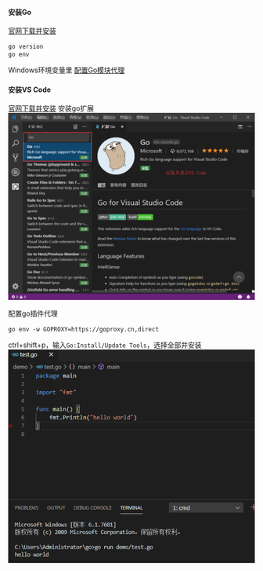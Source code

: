 #### 安装Go
[官网下载并安装](https://golang.org/dl/)
```
go version
go env
```
Windows环境变量里 [配置Go模块代理](https://goproxy.cn/)

#### 安装VS Code
[官网下载并安装]([https://code.visualstudio.com/](https://code.visualstudio.com/))
安装go扩展
![](images/vscode_plugin.png)

配置go插件代理
```
go env -w GOPROXY=https://goproxy.cn,direct
```
ctrl+shift+p，输入`Go:Install/Update Tools`，选择全部并安装
![](images/go-test.png)